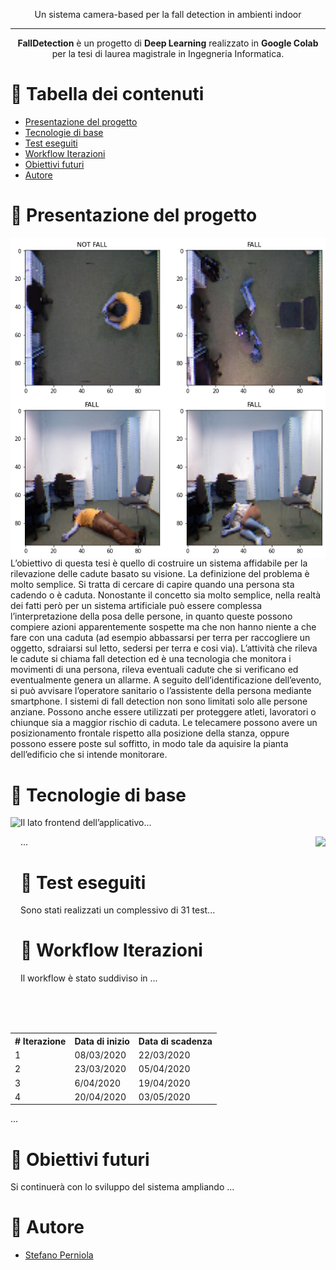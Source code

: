 <p align="center">
   Un sistema camera-based per la fall detection in ambienti indoor
</p>

---


<p align="center">
    <b>FallDetection</b> è un progetto di <b>Deep Learning</b> realizzato in <b>Google Colab</b> per la tesi di laurea magistrale in Ingegneria Informatica.
</b></p>

# 📔 Tabella dei contenuti

- [Presentazione del progetto](#panoramica)
- [Tecnologie di base](#tecno)
- [Test eseguiti](#test)
- [Workflow Iterazioni](#workflow)
- [Obiettivi futuri](#obiettivi)
- [Autore](#autore)

# 📝 Presentazione del progetto <a name = "panoramica"></a>

<table>
  <tr>
    <img align="left" src="images/fall_pavimentale.png">
    <img align="left" src="images/fall_frontale.png">
  </tr>
L’obiettivo di questa tesi è quello di costruire un sistema affidabile
per la rilevazione delle cadute basato su visione. La definizione del
problema è molto semplice. Si tratta di cercare di capire quando
una persona sta cadendo o è caduta. Nonostante il concetto
sia molto semplice, nella realtà dei fatti però per un sistema
artificiale può essere complessa l’interpretazione della posa delle
persone, in quanto queste possono compiere azioni apparentemente
sospette ma che non hanno niente a che fare con una caduta (ad
esempio abbassarsi per terra per raccogliere un oggetto, sdraiarsi
sul letto, sedersi per terra e cosi via). L’attività che rileva le
cadute si chiama fall detection ed è una tecnologia che monitora i
movimenti di una persona, rileva eventuali cadute che si verificano
ed eventualmente genera un allarme. A seguito dell’identificazione
dell’evento, si può avvisare l’operatore sanitario o l’assistente della
persona mediante smartphone. I sistemi di fall detection non sono
limitati solo alle persone anziane. Possono anche essere utilizzati
per proteggere atleti, lavoratori o chiunque sia a maggior rischio di
caduta. Le telecamere possono avere un posizionamento frontale
rispetto alla posizione della stanza, oppure possono essere poste
sul soffitto, in modo tale da aquisire la pianta dell’edificio che si
intende monitorare. 


# 🧰 Tecnologie di base <a name = "tecno"></a>

<img align="left" src="images/HOMEPAGE.jpeg" height="300">

Il lato frontend dell’applicativo...

<img align="right" src="JustMeet-Frontend/components/images/MAPPA EVENTI.jpeg" height="300">

...


# 🧪 Test eseguiti <a name = "test"></a>

Sono stati realizzati un complessivo di 31 test...


# 📁 Workflow Iterazioni <a name="workflow"></a>

Il workflow è stato suddiviso in ...

<table style="width:100%">
  <tr>
    <th># Iterazione</th>
    <th>Data di inizio</th> 
    <th>Data di scadenza</th>
  </tr>
  <tr>
    <td>1</td>
    <td>08/03/2020</td>
    <td>22/03/2020</td>
  </tr>
  <tr>
    <td>2</td>
    <td>23/03/2020</td>
    <td>05/04/2020</td>
  </tr>
  <tr>
    <td>3</td>
    <td>6/04/2020</td>
    <td>19/04/2020</td>
  </tr>
   <tr>
    <td>4</td>
    <td>20/04/2020</td>
    <td>03/05/2020</td>
  </tr>
</table>

...

# 🎯 Obiettivi futuri <a name = "obiettivi"></a>

Si continuerà con lo sviluppo del sistema ampliando ...

# 🔭 Autore <a name = "autore"></a>

- [Stefano Perniola](https://github.com/xniola)
